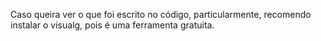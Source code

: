 Caso queira ver o que foi escrito no código, particularmente, recomendo instalar o visualg, pois é uma ferramenta gratuita.
